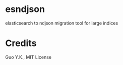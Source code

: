 # esndjson

elasticsearch to ndjson migration tool for large indices

# Credits

Guo Y.K., MIT License
